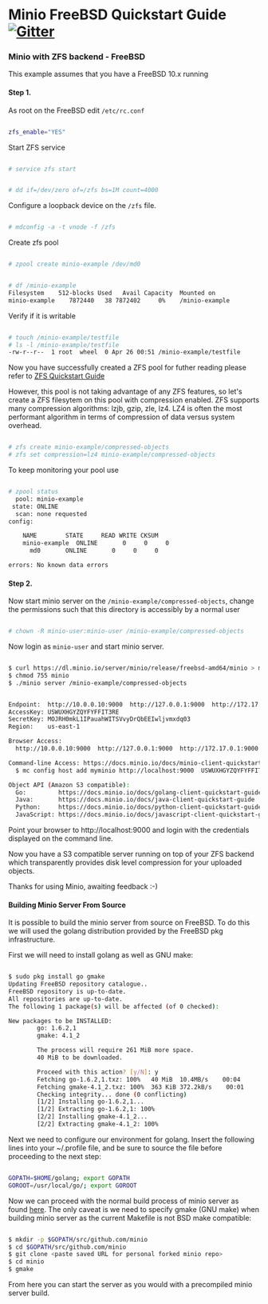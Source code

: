 # Minio FreeBSD Quickstart Guide [![Gitter](https://badges.gitter.im/Join%20Chat.svg)](https://gitter.im/minio/minio?utm_source=badge&utm_medium=badge&utm_campaign=pr-badge&utm_content=badge)

### Minio with ZFS backend - FreeBSD

This example assumes that you have a FreeBSD 10.x running

#### Step 1.

As root on the FreeBSD edit `/etc/rc.conf`

```sh

zfs_enable="YES"

```

Start ZFS service

```sh

# service zfs start

```

```sh

# dd if=/dev/zero of=/zfs bs=1M count=4000

```

Configure a loopback device on the `/zfs` file. 

```sh

# mdconfig -a -t vnode -f /zfs

```

Create zfs pool

```sh

# zpool create minio-example /dev/md0

```

```sh

# df /minio-example
Filesystem    512-blocks Used   Avail Capacity  Mounted on
minio-example    7872440   38 7872402     0%    /minio-example

```

Verify if it is writable

```sh

# touch /minio-example/testfile
# ls -l /minio-example/testfile
-rw-r--r--  1 root  wheel  0 Apr 26 00:51 /minio-example/testfile

```

Now you have successfully created a ZFS pool for futher reading please refer to [ZFS Quickstart Guide](https://www.freebsd.org/doc/handbook/zfs-quickstart.html)

However, this pool is not taking advantage of any ZFS features, so let's create a ZFS filesytem on this pool with compression enabled.  ZFS supports many compression algorithms: lzjb, gzip, zle, lz4.  LZ4 is often the most performant algorithm in terms of compression of data versus system overhead.


```sh

# zfs create minio-example/compressed-objects
# zfs set compression=lz4 minio-example/compressed-objects

```

To keep monitoring your pool use

```sh

# zpool status
  pool: minio-example
 state: ONLINE
  scan: none requested
config:

	NAME        STATE     READ WRITE CKSUM
	minio-example  ONLINE       0     0     0
	  md0       ONLINE       0     0     0

errors: No known data errors

```

#### Step 2.

Now start minio server on the ``/minio-example/compressed-objects``, change the permissions such that this directory is accessibly by a normal user

```sh

# chown -R minio-user:minio-user /minio-example/compressed-objects

```

Now login as ``minio-user`` and start minio server. 

```sh

$ curl https://dl.minio.io/server/minio/release/freebsd-amd64/minio > minio
$ chmod 755 minio
$ ./minio server /minio-example/compressed-objects


Endpoint:  http://10.0.0.10:9000  http://127.0.0.1:9000  http://172.17.0.1:9000
AccessKey: USWUXHGYZQYFYFFIT3RE
SecretKey: MOJRH0mkL1IPauahWITSVvyDrQbEEIwljvmxdq03
Region:    us-east-1

Browser Access:
  http://10.0.0.10:9000  http://127.0.0.1:9000  http://172.17.0.1:9000

Command-line Access: https://docs.minio.io/docs/minio-client-quickstart-guide
  $ mc config host add myminio http://localhost:9000  USWUXHGYZQYFYFFIT3RE MOJRH0mkL1IPauahWITSVvyDrQbEEIwljvmxdq03

Object API (Amazon S3 compatible):
  Go:         https://docs.minio.io/docs/golang-client-quickstart-guide
  Java:       https://docs.minio.io/docs/java-client-quickstart-guide
  Python:     https://docs.minio.io/docs/python-client-quickstart-guide
  JavaScript: https://docs.minio.io/docs/javascript-client-quickstart-guide

```

Point your browser to http://localhost:9000 and login with the credentials displayed on the command line. 

Now you have a S3 compatible server running on top of your ZFS backend which transparently provides disk level compression for your uploaded objects.

Thanks for using Minio, awaiting feedback :-) 


#### Building Minio Server From Source

It is possible to build the minio server from source on FreeBSD.  To do this we will used the golang distribution provided by the FreeBSD pkg infrastructure.

First we will need to install golang as well as GNU make:

```sh

$ sudo pkg install go gmake
Updating FreeBSD repository catalogue..
FreeBSD repository is up-to-date.
All repositories are up-to-date.
The following 1 package(s) will be affected (of 0 checked):

New packages to be INSTALLED:
        go: 1.6.2,1
        gmake: 4.1_2

        The process will require 261 MiB more space.
        40 MiB to be downloaded.

        Proceed with this action? [y/N]: y
        Fetching go-1.6.2,1.txz: 100%   40 MiB  10.4MB/s    00:04
        Fetching gmake-4.1_2.txz: 100%  363 KiB 372.2kB/s    00:01
        Checking integrity... done (0 conflicting)
        [1/2] Installing go-1.6.2,1...
        [1/2] Extracting go-1.6.2,1: 100%
        [2/2] Installing gmake-4.1_2...
        [2/2] Extracting gmake-4.1_2: 100%
```

Next we need to configure our environment for golang.  Insert the following lines into your ~/.profile file, and be sure to source the file before proceeding to the next step:


```sh

GOPATH=$HOME/golang; export GOPATH
GOROOT=/usr/local/go/; export GOROOT

```

Now we can proceed with the normal build process of minio server as found [here](https://github.com/nomadlogic/minio/blob/master/CONTRIBUTING.md).  The only caveat is we need to specify gmake (GNU make) when building minio server as the current Makefile is not BSD make compatible:

```sh

$ mkdir -p $GOPATH/src/github.com/minio
$ cd $GOPATH/src/github.com/minio
$ git clone <paste saved URL for personal forked minio repo>
$ cd minio
$ gmake

```

From here you can start the server as you would with a precompiled minio server build.
